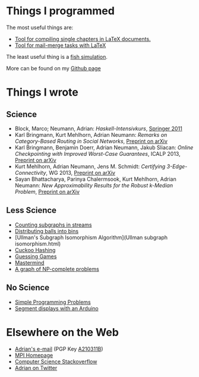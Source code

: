 Things I programmed
===================

The most useful things are:

* [Tool for compiling single chapters in LaTeX documents.](https://github.com/adrianN/latex-compile-chapter)
* [Tool for mail-merge tasks with LaTeX](https://github.com/adrianN/latex-mailmerge)

The least useful thing is a [fish simulation](http://www.mpi-inf.mpg.de/~aneumann/Fische/).

More can be found on my [Github page](https://github.com/adrianN?tab=repositories)

Things I wrote
==============

Science
-------

* Block, Marco; Neumann, Adrian: *Haskell-Intensivkurs*, [Springer 2011](http://www.springerlink.com/content/978-3-642-04717-6)
* Karl Bringmann, Kurt Mehlhorn, Adrian Neumann: *Remarks on Category-Based Routing in Social Networks*, [Preprint on arXiv](http://arxiv.org/abs/1202.2293)
* Karl Bringmann, Benjamin Doerr, Adrian Neumann, Jakub Sliacan: *Online Checkpointing with Improved Worst-Case Guarantees*, ICALP 2013, [Preprint on arXiv](http://arxiv.org/abs/1302.4216)
* Kurt Mehlhorn, Adrian Neumann, Jens M. Schmidt: *Certifying 3-Edge-Connectivity*, WG 2013, [Preprint on arXiv](http://arxiv.org/abs/1211.6553)
* Sayan Bhattacharya, Parinya Chalermsook, Kurt Mehlhorn, Adrian Neumann: *New Approximability Results for the Robust k-Median Problem*, [Preprint on arXiv](http://arxiv.org/abs/1309.4602) 

Less Science
------------

* [Counting subgraphs in streams](counting_subgraphs.html)
* [Distributing balls into bins](ballsBins.html)
* [Ullman's Subgraph Isomorphism Algorithm](Ullman subgraph isomorphism.html)
* [Cuckoo Hashing](cuckoo.html)
* [Guessing Games](guessing_games.html)
* [Mastermind](mastermind.html)
* [A graph of NP-complete problems](npc/npc.html)

No Science
----------

* [Simple Programming Problems](programming_problems.html)
* [Segment displays with an Arduino](arduino_segment_displays.html)


Elsewhere on the Web
====================

* [Adrian's e-mail](mailto:adrian_neumann@gmx.de) (PGP Key [A210311B](http://adriann.github.io/ressources/pub.asc))
* [MPI Homepage](http://www.mpi-inf.mpg.de/~aneumann/)
* [Computer Science Stackoverflow](http://cs.stackexchange.com/users/4736/adriann)
* [Adrian on Twitter](https://twitter.com/AdrianNeumann)